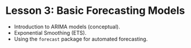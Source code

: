 # Lesson 3: Basic Forecasting Models

* Introduction to ARIMA models (conceptual).
* Exponential Smoothing (ETS).
* Using the `forecast` package for automated forecasting.
